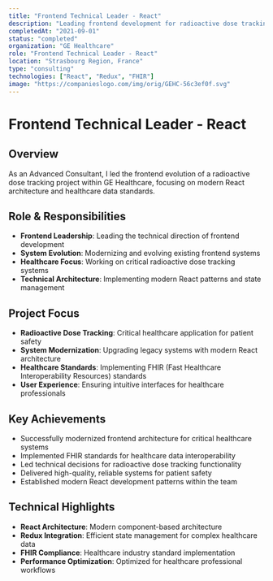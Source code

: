 ```yaml
---
title: "Frontend Technical Leader - React"
description: "Leading frontend development for radioactive dose tracking system using React and FHIR"
completedAt: "2021-09-01"
status: "completed"
organization: "GE Healthcare"
role: "Frontend Technical Leader - React"
location: "Strasbourg Region, France"
type: "consulting"
technologies: ["React", "Redux", "FHIR"]
image: "https://companieslogo.com/img/orig/GEHC-56c3ef0f.svg"
---
```


# Frontend Technical Leader - React

## Overview

As an Advanced Consultant, I led the frontend evolution of a radioactive dose tracking project within GE Healthcare, focusing on modern React architecture and healthcare data standards.

## Role & Responsibilities

- **Frontend Leadership**: Leading the technical direction of frontend development
- **System Evolution**: Modernizing and evolving existing frontend systems
- **Healthcare Focus**: Working on critical radioactive dose tracking systems
- **Technical Architecture**: Implementing modern React patterns and state management

## Project Focus

- **Radioactive Dose Tracking**: Critical healthcare application for patient safety
- **System Modernization**: Upgrading legacy systems with modern React architecture
- **Healthcare Standards**: Implementing FHIR (Fast Healthcare Interoperability Resources) standards
- **User Experience**: Ensuring intuitive interfaces for healthcare professionals

## Key Achievements

- Successfully modernized frontend architecture for critical healthcare systems
- Implemented FHIR standards for healthcare data interoperability
- Led technical decisions for radioactive dose tracking functionality
- Delivered high-quality, reliable systems for patient safety
- Established modern React development patterns within the team

## Technical Highlights

- **React Architecture**: Modern component-based architecture
- **Redux Integration**: Efficient state management for complex healthcare data
- **FHIR Compliance**: Healthcare industry standard implementation
- **Performance Optimization**: Optimized for healthcare professional workflows
